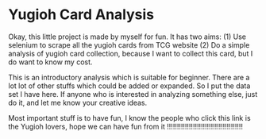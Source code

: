 # Yugioh Card Analysis

Okay, this little project is made by myself for fun. It has two aims:
(1) Use selenium to scrape all the yugioh cards from TCG website
(2) Do a simple analysis of yugioh card collection, because I want to collect this card, but I do want to know my cost.

This is an introductory analysis which is suitable for beginner. There are a lot lot of other stuffs which could be added or expanded. So I put the data set I have here. If anyone who is interested in analyzing something else,
just do it, and let me know your creative ideas. 

Most important stuff is to have fun, I know the people who click this link is the Yugioh lovers, hope we can have fun from it !!!!!!!!!!!!!!!!!!!!!!!!!!!!!!!!!!!!!!
